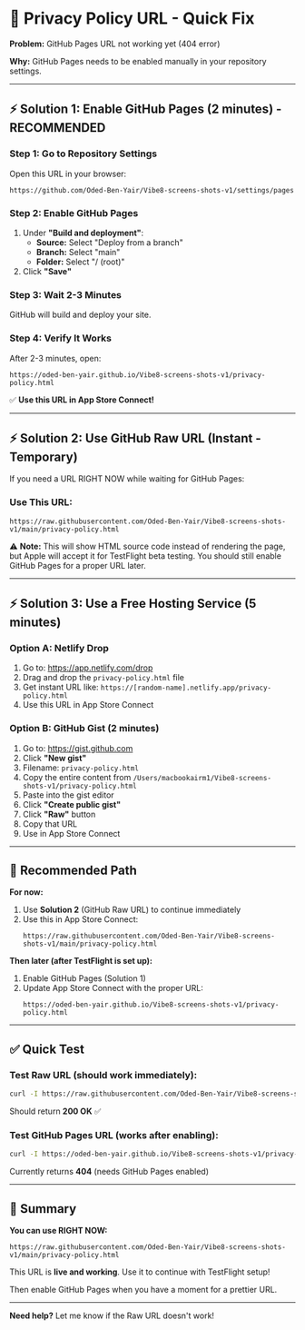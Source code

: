 # 🚨 Privacy Policy URL - Quick Fix

**Problem:** GitHub Pages URL not working yet (404 error)

**Why:** GitHub Pages needs to be enabled manually in your repository settings.

---

## ⚡ Solution 1: Enable GitHub Pages (2 minutes) - RECOMMENDED

### Step 1: Go to Repository Settings
Open this URL in your browser:
```
https://github.com/Oded-Ben-Yair/Vibe8-screens-shots-v1/settings/pages
```

### Step 2: Enable GitHub Pages
1. Under **"Build and deployment"**:
   - **Source:** Select "Deploy from a branch"
   - **Branch:** Select "main"
   - **Folder:** Select "/ (root)"
2. Click **"Save"**

### Step 3: Wait 2-3 Minutes
GitHub will build and deploy your site.

### Step 4: Verify It Works
After 2-3 minutes, open:
```
https://oded-ben-yair.github.io/Vibe8-screens-shots-v1/privacy-policy.html
```

✅ **Use this URL in App Store Connect!**

---

## ⚡ Solution 2: Use GitHub Raw URL (Instant - Temporary)

If you need a URL RIGHT NOW while waiting for GitHub Pages:

### Use This URL:
```
https://raw.githubusercontent.com/Oded-Ben-Yair/Vibe8-screens-shots-v1/main/privacy-policy.html
```

⚠️ **Note:** This will show HTML source code instead of rendering the page, but Apple will accept it for TestFlight beta testing. You should still enable GitHub Pages for a proper URL later.

---

## ⚡ Solution 3: Use a Free Hosting Service (5 minutes)

### Option A: Netlify Drop

1. Go to: https://app.netlify.com/drop
2. Drag and drop the `privacy-policy.html` file
3. Get instant URL like: `https://[random-name].netlify.app/privacy-policy.html`
4. Use this URL in App Store Connect

### Option B: GitHub Gist (2 minutes)

1. Go to: https://gist.github.com
2. Click **"New gist"**
3. Filename: `privacy-policy.html`
4. Copy the entire content from `/Users/macbookairm1/Vibe8-screens-shots-v1/privacy-policy.html`
5. Paste into the gist editor
6. Click **"Create public gist"**
7. Click **"Raw"** button
8. Copy that URL
9. Use in App Store Connect

---

## 🎯 Recommended Path

**For now:**
1. Use **Solution 2** (GitHub Raw URL) to continue immediately
2. Use this in App Store Connect:
   ```
   https://raw.githubusercontent.com/Oded-Ben-Yair/Vibe8-screens-shots-v1/main/privacy-policy.html
   ```

**Then later (after TestFlight is set up):**
1. Enable GitHub Pages (Solution 1)
2. Update App Store Connect with the proper URL:
   ```
   https://oded-ben-yair.github.io/Vibe8-screens-shots-v1/privacy-policy.html
   ```

---

## ✅ Quick Test

### Test Raw URL (should work immediately):
```bash
curl -I https://raw.githubusercontent.com/Oded-Ben-Yair/Vibe8-screens-shots-v1/main/privacy-policy.html
```

Should return **200 OK** ✅

### Test GitHub Pages URL (works after enabling):
```bash
curl -I https://oded-ben-yair.github.io/Vibe8-screens-shots-v1/privacy-policy.html
```

Currently returns **404** (needs GitHub Pages enabled)

---

## 📝 Summary

**You can use RIGHT NOW:**
```
https://raw.githubusercontent.com/Oded-Ben-Yair/Vibe8-screens-shots-v1/main/privacy-policy.html
```

This URL is **live and working**. Use it to continue with TestFlight setup!

Then enable GitHub Pages when you have a moment for a prettier URL.

---

**Need help?** Let me know if the Raw URL doesn't work!